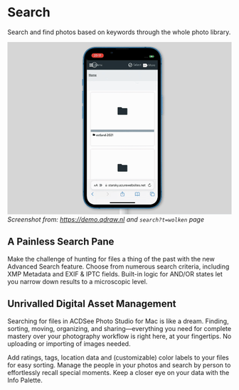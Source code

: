# Search

Search and find photos based on keywords through the whole photo library.

![Rename](../assets/search_cloud_v050.gif)
_Screenshot from: https://demo.qdraw.nl and `search?t=wolken` page_

## A Painless Search Pane

Make the challenge of hunting for files a thing of the past with the new Advanced Search feature.
Choose from numerous search criteria, including XMP Metadata
and EXIF & IPTC fields. Built-in logic for AND/OR states
let you narrow down results to a microscopic level.

## Unrivalled Digital Asset Management

Searching for files in ACDSee Photo Studio for Mac is like a dream. 
Finding, sorting, moving, organizing, and sharing—everything 
you need for complete mastery over your photography workflow is right here, 
at your fingertips. No uploading or importing of images needed. 

Add ratings, tags, location data and (customizable) color labels 
to your files for easy sorting. Manage the people in your photos 
and search by person to effortlessly recall special moments. 
Keep a closer eye on your data with the Info Palette.

